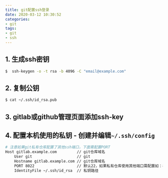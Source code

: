 ```yaml
---
title: git配置ssh登录
date: 2020-03-12 10:30:52
categories: 
- git
tags:
- git
- ssh
---
```


## 1. 生成ssh密钥

```bash
$  ssh-keygen -o -t rsa -b 4096 -C "email@example.com"
```

## 2. 复制公钥

```bash
$ cat ~/.ssh/id_rsa.pub
```

## 3. gitlab或github管理页面添加ssh-key
## 4. 配置本机使用的私钥 - 创建并编辑`~/.ssh/config`

```bash
# 注意如果git私有仓库配置了其他ssh端口，下面需配置PORT
Host gitlab.example.com         // git仓库域名
	User git                    // git
	Hostname gitlab.example.com // git仓库域名
	PORT 8022                   // 默认22，如果私有仓库使用其他端口需配置如：8022
	IdentityFile ~/.ssh/id_rsa  // 私钥路径
```


